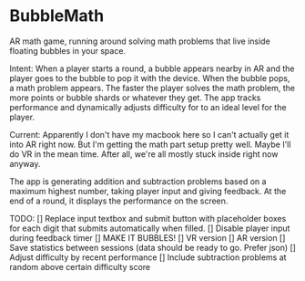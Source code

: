 # BubbleMath
AR math game, running around solving math problems that live inside floating bubbles in your space.

Intent: When a player starts a round, a bubble appears nearby in AR and the player goes to the bubble to pop it with the device. When the bubble pops, a math problem appears. The faster the player solves the math problem, the more points or bubble shards or whatever they get. The app tracks performance and dynamically adjusts difficulty for to an ideal level for the player. 

Current: Apparently I don't have my macbook here so I can't actually get it into AR right now. But I'm getting the math part setup pretty well. Maybe I'll do VR in the mean time. After all, we're all mostly stuck inside right now anyway. 

The app is generating addition and subtraction problems based on a maximum highest number, taking player input and giving feedback. At the end of a round, it displays the performance on the screen. 

TODO: 
[] Replace input textbox and submit button with placeholder boxes for each digit that submits automatically when filled. 
[] Disable player input during feedback timer
[] MAKE IT BUBBLES!
[] VR version
[] AR version
[] Save statistics between sessions (data should be ready to go. Prefer json)
[] Adjust difficulty by recent performance
[] Include subtraction problems at random above certain difficulty score